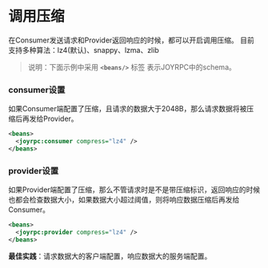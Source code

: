 调用压缩
==
在Consumer发送请求和Provider返回响应的时候，都可以开启调用压缩。
目前支持多种算法：lz4(默认)、snappy、lzma、zlib
>说明：下面示例中采用  **`<beans/>`** 标签 表示JOYRPC中的schema。

### consumer设置

如果Consumer端配置了压缩，且请求的数据大于2048B，那么请求数据将被压缩后再发给Provider。

  ```xml
  <beans>
    <joyrpc:consumer compress="lz4" />
  </beans>
  ```
### provider设置

如果Provider端配置了压缩，那么不管请求时是不是带压缩标识，返回响应的时候也都会检查数据大小，如果数据大小超过阈值，则将响应数据压缩后再发给Consumer。

  ```xml
  <beans>
    <joyrpc:provider compress="lz4" />
  </beans>
  ```

**最佳实践**：请求数据大的客户端配置，响应数据大的服务端配置。